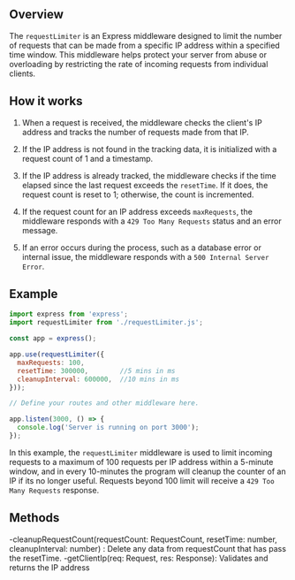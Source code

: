 ## Overview

The `requestLimiter` is an Express middleware designed to limit the number of requests that can be made from a specific IP address within a specified time window. This middleware helps protect your server from abuse or overloading by restricting the rate of incoming requests from individual clients.

## How it works

1. When a request is received, the middleware checks the client's IP address and tracks the number of requests made from that IP.

2. If the IP address is not found in the tracking data, it is initialized with a request count of 1 and a timestamp.

3. If the IP address is already tracked, the middleware checks if the time elapsed since the last request exceeds the `resetTime`. If it does, the request count is reset to 1; otherwise, the count is incremented.

4. If the request count for an IP address exceeds `maxRequests`, the middleware responds with a `429 Too Many Requests` status and an error message.

5. If an error occurs during the process, such as a database error or internal issue, the middleware responds with a `500 Internal Server Error`.

## Example

```javascript
import express from 'express';
import requestLimiter from './requestLimiter.js';

const app = express();

app.use(requestLimiter({
  maxRequests: 100,
  resetTime: 300000,		//5 mins in ms
  cleanupInterval: 600000,	//10 mins in ms
}));

// Define your routes and other middleware here.

app.listen(3000, () => {
  console.log('Server is running on port 3000');
});
```

In this example, the `requestLimiter` middleware is used to limit incoming requests to a maximum of 100 requests per IP address within a 5-minute window, and in every 10-minutes the program will cleanup the counter of an IP if its no longer useful. Requests beyond 100 limit will receive a `429 Too Many Requests` response.

## Methods
-cleanupRequestCount(requestCount: RequestCount, resetTime: number, cleanupInterval: number) : Delete any data from requestCount that has pass the resetTime.
-getClientIp(req: Request, res: Response): Validates and returns the IP address

